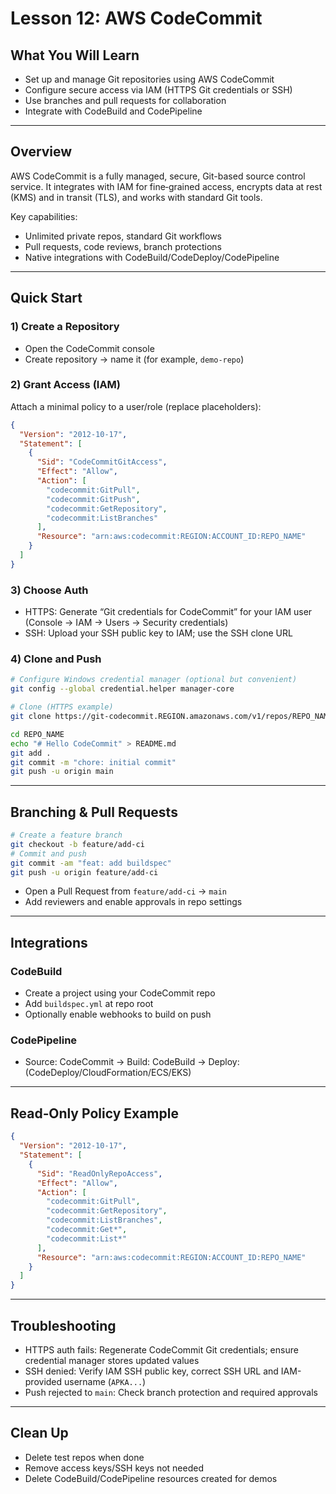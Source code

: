 # Lesson 12: AWS CodeCommit

## What You Will Learn
- Set up and manage Git repositories using AWS CodeCommit
- Configure secure access via IAM (HTTPS Git credentials or SSH)
- Use branches and pull requests for collaboration
- Integrate with CodeBuild and CodePipeline

---

## Overview
AWS CodeCommit is a fully managed, secure, Git-based source control service. It integrates with IAM for fine‑grained access, encrypts data at rest (KMS) and in transit (TLS), and works with standard Git tools.

Key capabilities:
- Unlimited private repos, standard Git workflows
- Pull requests, code reviews, branch protections
- Native integrations with CodeBuild/CodeDeploy/CodePipeline

---

## Quick Start

### 1) Create a Repository
- Open the CodeCommit console
- Create repository → name it (for example, `demo-repo`)

### 2) Grant Access (IAM)
Attach a minimal policy to a user/role (replace placeholders):
```json
{
  "Version": "2012-10-17",
  "Statement": [
    {
      "Sid": "CodeCommitGitAccess",
      "Effect": "Allow",
      "Action": [
        "codecommit:GitPull",
        "codecommit:GitPush",
        "codecommit:GetRepository",
        "codecommit:ListBranches"
      ],
      "Resource": "arn:aws:codecommit:REGION:ACCOUNT_ID:REPO_NAME"
    }
  ]
}
```

### 3) Choose Auth
- HTTPS: Generate “Git credentials for CodeCommit” for your IAM user (Console → IAM → Users → Security credentials)
- SSH: Upload your SSH public key to IAM; use the SSH clone URL

### 4) Clone and Push
```bash
# Configure Windows credential manager (optional but convenient)
git config --global credential.helper manager-core

# Clone (HTTPS example)
git clone https://git-codecommit.REGION.amazonaws.com/v1/repos/REPO_NAME

cd REPO_NAME
echo "# Hello CodeCommit" > README.md
git add .
git commit -m "chore: initial commit"
git push -u origin main
```

---

## Branching & Pull Requests
```bash
# Create a feature branch
git checkout -b feature/add-ci
# Commit and push
git commit -am "feat: add buildspec"
git push -u origin feature/add-ci
```
- Open a Pull Request from `feature/add-ci` → `main`
- Add reviewers and enable approvals in repo settings

---

## Integrations

### CodeBuild
- Create a project using your CodeCommit repo
- Add `buildspec.yml` at repo root
- Optionally enable webhooks to build on push

### CodePipeline
- Source: CodeCommit → Build: CodeBuild → Deploy: (CodeDeploy/CloudFormation/ECS/EKS)

---

## Read‑Only Policy Example
```json
{
  "Version": "2012-10-17",
  "Statement": [
    {
      "Sid": "ReadOnlyRepoAccess",
      "Effect": "Allow",
      "Action": [
        "codecommit:GitPull",
        "codecommit:GetRepository",
        "codecommit:ListBranches",
        "codecommit:Get*",
        "codecommit:List*"
      ],
      "Resource": "arn:aws:codecommit:REGION:ACCOUNT_ID:REPO_NAME"
    }
  ]
}
```

---

## Troubleshooting
- HTTPS auth fails: Regenerate CodeCommit Git credentials; ensure credential manager stores updated values
- SSH denied: Verify IAM SSH public key, correct SSH URL and IAM-provided username (`APKA...`)
- Push rejected to `main`: Check branch protection and required approvals

---

## Clean Up
- Delete test repos when done
- Remove access keys/SSH keys not needed
- Delete CodeBuild/CodePipeline resources created for demos
